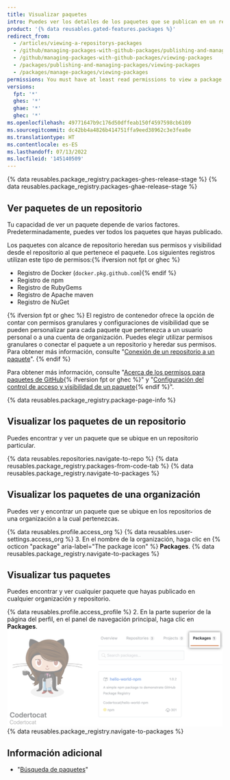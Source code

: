 ```yaml
---
title: Visualizar paquetes
intro: Puedes ver los detalles de los paquetes que se publican en un repositorio y filtrar los resultados por organización o usuario.
product: '{% data reusables.gated-features.packages %}'
redirect_from:
  - /articles/viewing-a-repositorys-packages
  - /github/managing-packages-with-github-packages/publishing-and-managing-packages/viewing-a-repositorys-packages
  - /github/managing-packages-with-github-packages/viewing-packages
  - /packages/publishing-and-managing-packages/viewing-packages
  - /packages/manage-packages/viewing-packages
permissions: You must have at least read permissions to view a package.
versions:
  fpt: '*'
  ghes: '*'
  ghae: '*'
  ghec: '*'
ms.openlocfilehash: 49771647b9c176d50dffeab150f4597598cb6109
ms.sourcegitcommit: dc42bb4a4826b414751ffa9eed38962c3e3fea8e
ms.translationtype: HT
ms.contentlocale: es-ES
ms.lasthandoff: 07/13/2022
ms.locfileid: '145140509'
---
```

{% data reusables.package_registry.packages-ghes-release-stage %} {% data reusables.package_registry.packages-ghae-release-stage %}

## <a name="about-package-views"></a>Ver paquetes de un repositorio

Tu capacidad de ver un paquete depende de varios factores. Predeterminadamente, puedes ver todos los paquetes que hayas publicado. 

Los paquetes con alcance de repositorio heredan sus permisos y visibilidad desde el repositorio al que pertenece el paquete. Los siguientes registros utilizan este tipo de permisos:{% ifversion not fpt or ghec %}
- Registro de Docker (`docker.pkg.github.com`){% endif %}
- Registro de npm
- Registro de RubyGems
- Registro de Apache maven
- Registro de NuGet

{% ifversion fpt or ghec %} El registro de contenedor ofrece la opción de contar con permisos granulares y configuraciones de visibilidad que se pueden personalizar para cada paquete que pertenezca a un usuario personal o a una cuenta de organización. Puedes elegir utilizar permisos granulares o conectar el paquete a un repositorio y heredar sus permisos. Para obtener más información, consulte "[Conexión de un repositorio a un paquete](/packages/learn-github-packages/connecting-a-repository-to-a-package)".
{% endif %}

Para obtener más información, consulte "[Acerca de los permisos para paquetes de GitHub](/packages/learn-github-packages/about-permissions-for-github-packages){% ifversion fpt or ghec %}" y "[Configuración del control de acceso y visibilidad de un paquete](/packages/learn-github-packages/configuring-a-packages-access-control-and-visibility){% endif %}".

{% data reusables.package_registry.package-page-info %}

## <a name="viewing-a-repositorys-packages"></a>Visualizar los paquetes de un repositorio

Puedes encontrar y ver un paquete que se ubique en un repositorio particular.

{% data reusables.repositories.navigate-to-repo %} {% data reusables.package_registry.packages-from-code-tab %} {% data reusables.package_registry.navigate-to-packages %}

## <a name="viewing-an-organizations-packages"></a>Visualizar los paquetes de una organización

Puedes ver y encontrar un paquete que se ubique en los repositorios de una organización a la cual pertenezcas.

{% data reusables.profile.access_org %} {% data reusables.user-settings.access_org %}
3. En el nombre de la organización, haga clic en {% octicon "package" aria-label="The package icon" %} **Packages**.
{% data reusables.package_registry.navigate-to-packages %}

## <a name="viewing-your-packages"></a>Visualizar tus paquetes

Puedes encontrar y ver cualquier paquete que hayas publicado en cualquier organización y repositorio. 

{% data reusables.profile.access_profile %}
2. En la parte superior de la página del perfil, en el panel de navegación principal, haga clic en **Packages**.
  ![Pestaña Project](/assets/images/help/package-registry/user-packages-tab.png) {% data reusables.package_registry.navigate-to-packages %}

## <a name="further-reading"></a>Información adicional

- "[Búsqueda de paquetes](/search-github/searching-on-github/searching-for-packages)"

